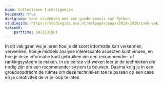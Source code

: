 ```yaml
---
name: Collectieve Intelligentie
keuzevak: true
doelgroep: Voor studenten met een goede kennis van Python
studiegids: https://studiegids.uva.nl/xmlpages/page/2019-2020/zoek-vak/vak/72885
vakcode:
    parttime: 5072COIN6Y
---
```


In dit vak gaan we je leren hoe je dit soort informatie kan verkennen, verwerken, hoe je middels analyse interessante aspecten kunt vinden, en hoe je deze informatie kunt gebruiken om een recommender- of rankingsysteem te maken. In de eerste vijf weken leer je de technieken die nodig zijn om een recommender system te bouwen. Daarna krijg je in een groepsopdracht de ruimte om deze technieken toe te passen op een case en je creativiteit de vrije loop te laten.
